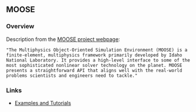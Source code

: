 ## MOOSE

### Overview

Description from the [MOOSE project webpage](https://mooseframework.inl.gov/):

```quote
"The Multiphysics Object-Oriented Simulation Environment (MOOSE) is a finite-element, multiphysics framework primarily developed by Idaho National Laboratory. It provides a high-level interface to some of the most sophisticated nonlinear solver technology on the planet. MOOSE presents a straightforward API that aligns well with the real-world problems scientists and engineers need to tackle."
```

### Links

- [Examples and Tutorials](https://mooseframework.inl.gov/getting_started/examples_and_tutorials/index.html)